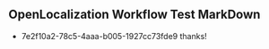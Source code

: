 ## OpenLocalization Workflow Test MarkDown
* 7e2f10a2-78c5-4aaa-b005-1927cc73fde9 thanks!

<!--HONumber=Sep16_HO1-->



